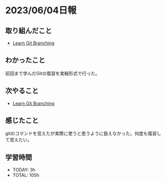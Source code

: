 # 2023/06/04日報
## 取り組んだこと
- [Learn Git Branching](https://learngitbranching.js.org/?locale=ja)

## わかったこと
前回まで学んだGitの復習を実戦形式で行った。
## 次やること
- [Learn Git Branching](https://learngitbranching.js.org/?locale=ja)
## 感じたこと
gitのコマンドを覚えたが実際に使うと思うように扱えなかった。何度も復習して覚えたい。
## 学習時間
- TODAY: 3h
- TOTAL: 105h
